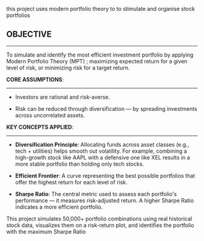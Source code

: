 this project uses modern portfolio theory to to stimulate and organise stock portfolios



## **OBJECTIVE**

---


To simulate and identify the most efficient investment portfolio by applying Modern Portfolio Theory (MPT) ; maximizing expected return for a given level of risk, or minimizing risk for a target return.

 **CORE ASSUMPTIONS**:

 ---

- Investors are rational and risk-averse.

- Risk can be reduced through diversification — by spreading investments across uncorrelated assets.

**KEY CONCEPTS APPLIED**:

 ---

- **Diversification Principle**: Allocating funds across asset classes (e.g., tech + utilities) helps smooth out volatility. For example, combining a high-growth stock like AAPL with a defensive one like XEL results in a more stable portfolio than holding only tech stocks.

- **Efficient Frontier**: A curve representing the best possible portfolios that offer the highest return for each level of risk.

- **Sharpe Ratio**: The central metric used to assess each portfolio's performance — it measures risk-adjusted return. A higher Sharpe Ratio indicates a more efficient portfolio.


This project simulates 50,000+ portfolio combinations using real historical stock data, visualizes them on a risk-return plot, and identifies the portfolio with the maximum Sharpe Ratio

